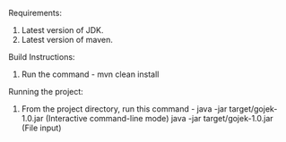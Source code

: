 Requirements:

1. Latest version of JDK.
2. Latest version of maven.

Build Instructions:

1. Run the command - mvn clean install

Running the project:

1. From the project directory, run this command - 
   java -jar target/gojek-1.0.jar (Interactive command-line mode)
   java -jar target/gojek-1.0.jar <inputfile> (File input)
   

